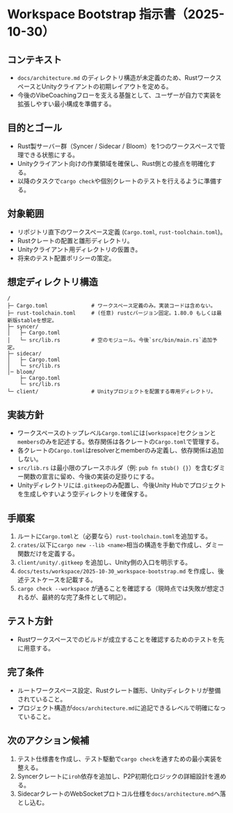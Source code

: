 # Workspace Bootstrap 指示書（2025-10-30）

## コンテキスト
- `docs/architecture.md` のディレクトリ構造が未定義のため、RustワークスペースとUnityクライアントの初期レイアウトを定める。
- 今後のVibeCoachingフローを支える基盤として、ユーザーが自力で実装を拡張しやすい最小構成を準備する。

## 目的とゴール
- Rust製サーバー群（Syncer / Sidecar / Bloom）を1つのワークスペースで管理できる状態にする。
- Unityクライアント向けの作業領域を確保し、Rust側との接点を明確化する。
- 以降のタスクで`cargo check`や個別クレートのテストを行えるように準備する。

## 対象範囲
- リポジトリ直下のワークスペース定義 (`Cargo.toml`, `rust-toolchain.toml`)。
- Rustクレートの配置と雛形ディレクトリ。
- Unityクライアント用ディレクトリの仮置き。
- 将来のテスト配置ポリシーの策定。

## 想定ディレクトリ構造
```
/
├─ Cargo.toml              # ワークスペース定義のみ。実装コードは含めない。
├─ rust-toolchain.toml     # (任意) rustcバージョン固定。1.80.0 もしくは最新版stableを想定。
├─ syncer/
│   ├─ Cargo.toml
│   └─ src/lib.rs          # 空のモジュール。今後`src/bin/main.rs`追加予定。
├─ sidecar/
│   ├─ Cargo.toml
│   └─ src/lib.rs
│─ bloom/
    ├─ Cargo.toml
    └─ src/lib.rs
└─ client/                 # Unityプロジェクトを配置する専用ディレクトリ。
```

## 実装方針
- ワークスペースのトップレベル`Cargo.toml`には`[workspace]`セクションと`members`のみを記述する。依存関係は各クレートの`Cargo.toml`で管理する。
- 各クレートの`Cargo.toml`はresolverとmemberのみ定義し、依存関係は追加しない。
- `src/lib.rs` は最小限のプレースホルダ（例: `pub fn stub() {}`）を含むダミー関数の宣言に留め、今後の実装の足掛りにする。
- Unityディレクトリには`.gitkeep`のみ配置し、今後Unity Hubでプロジェクトを生成しやすいよう空ディレクトリを確保する。

## 手順案
1. ルートに`Cargo.toml`と（必要なら）`rust-toolchain.toml`を追加する。
2. `crates/`以下に`cargo new --lib <name>`相当の構造を手動で作成し、ダミー関数だけを定義する。
3. `client/unity/.gitkeep` を追加し、Unity側の入口を明示する。
4. `docs/tests/workspace/2025-10-30_workspace-bootstrap.md` を作成し、後述テストケースを記載する。
5. `cargo check --workspace` が通ることを確認する（現時点では失敗が想定されるが、最終的な完了条件として明記）。

## テスト方針
- Rustワークスペースでのビルドが成立することを確認するためのテストを先に用意する。

## 完了条件
- ルートワークスペース設定、Rustクレート雛形、Unityディレクトリが整備されていること。
- プロジェクト構造が`docs/architecture.md`に追記できるレベルで明確になっていること。

## 次のアクション候補
1. テスト仕様書を作成し、テスト駆動で`cargo check`を通すための最小実装を整える。
2. Syncerクレートに`iroh`依存を追加し、P2P初期化ロジックの詳細設計を進める。
3. SidecarクレートのWebSocketプロトコル仕様を`docs/architecture.md`へ落とし込む。
